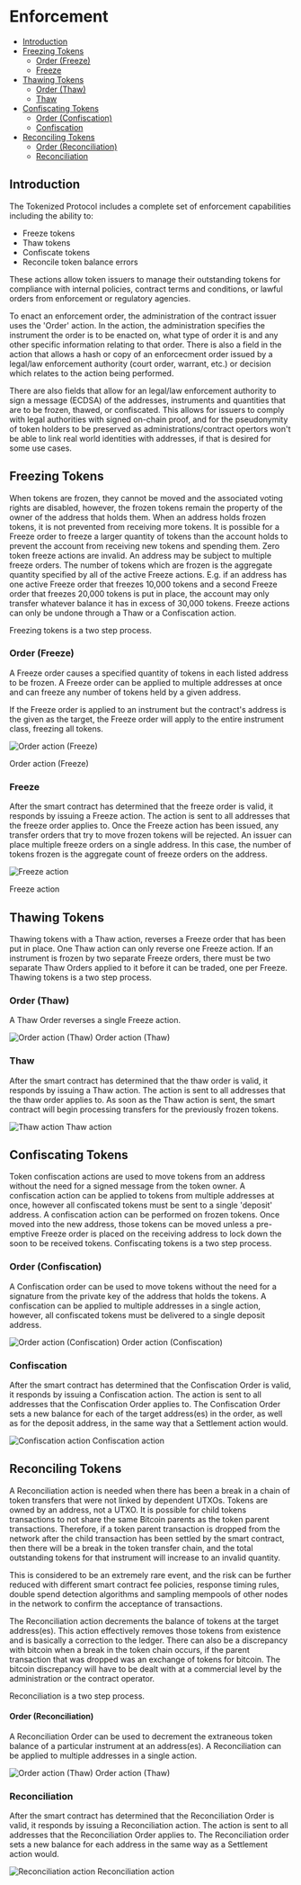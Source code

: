 # Enforcement

- [Introduction](#introduction)
- [Freezing Tokens](#freeze-tokens)
  - [Order (Freeze)](#order-freeze)
  - [Freeze](#freeze)
- [Thawing Tokens](#thawing-tokens)
  - [Order (Thaw)](#order-thaw)
  - [Thaw](#thaw)
- [Confiscating Tokens](#confiscating-tokens)
  - [Order (Confiscation)](#order-confiscation)
  - [Confiscation](#confiscation)
- [Reconciling Tokens](#reconciling-tokens)
  - [Order (Reconciliation)](#order-reconciliation)
  - [Reconciliation](#reconciliation)

<a name="introduction"></a>

## Introduction

The Tokenized Protocol includes a complete set of enforcement capabilities including the ability to:

- Freeze tokens
- Thaw tokens
- Confiscate tokens
- Reconcile token balance errors

These actions allow token issuers to manage their outstanding tokens for compliance with internal policies, contract terms and conditions, or lawful orders from enforcement or regulatory agencies.

To enact an enforcement order, the administration of the contract issuer uses the 'Order' action. In the action, the administration specifies the instrument the order is to be enacted on, what type of order it is and any other specific information relating to that order. There is also a field in the action that allows a hash or copy of an enforcecment order issued by a legal/law enforcement authority (court order, warrant, etc.) or decision which relates to the action being performed.

There are also fields that allow for an legal/law enforcement authority to sign a message (ECDSA) of the addresses, instruments and quantities that are to be frozen, thawed, or confiscated. This allows for issuers to comply with legal authorities with signed on-chain proof, and for the pseudonymity of token holders to be preserved as administrations/contract opertors won't be able to link real world identities with addresses, if that is desired for some use cases.

<a name="freeze-tokens"></a>

## Freezing Tokens

When tokens are frozen, they cannot be moved and the associated voting rights are disabled, however, the frozen tokens remain the property of the owner of the address that holds them.
When an address holds frozen tokens, it is not prevented from receiving more tokens. It is possible for a Freeze order to freeze a larger quantity of tokens than the account holds to prevent the account from receiving new tokens and spending them. Zero token freeze actions are invalid.
An address may be subject to multiple freeze orders. The number of tokens which are frozen is the aggregate quantity specified by all of the active Freeze actions. E.g. if an address has one active Freeze order that freezes 10,000 tokens and a second Freeze order that freezes 20,000 tokens is put in place, the account may only transfer whatever balance it has in excess of 30,000 tokens. Freeze actions can only be undone through a Thaw or a Confiscation action.

Freezing tokens is a two step process.

<a name="order-freeze"></a>

### Order (Freeze)

A Freeze order causes a specified quantity of tokens in each listed address to be frozen. A Freeze order can be applied to multiple addresses at once and can freeze any number of tokens held by a given address.

If the Freeze order is applied to an instrument but the contract's address is the given as the target, the Freeze order will apply to the entire instrument class, freezing all tokens.

![Order action (Freeze)](https://raw.githubusercontent.com/tokenized/docs/master/images/order-action-freeze.svg?sanitize=true)

<span name="image-label">Order action (Freeze)</span>

<a name="freeze"></a>

### Freeze

After the smart contract has determined that the freeze order is valid, it responds by issuing a Freeze action. The action is sent to all addresses that the freeze order applies to. Once the Freeze action has been issued, any transfer orders that try to move frozen tokens will be rejected.
An issuer can place multiple freeze orders on a single address. In this case, the number of tokens frozen is the aggregate count of freeze orders on the address.

![Freeze action](https://raw.githubusercontent.com/tokenized/docs/master/images/freeze-action.svg?sanitize=true)

<span name="image-label">Freeze action</span>

<a name="thawing-tokens"></a>

## Thawing Tokens

Thawing tokens with a Thaw action, reverses a Freeze order that has been put in place. One Thaw action can only reverse one Freeze action. If an instrument is frozen by two separate Freeze orders, there must be two separate Thaw Orders applied to it before it can be traded, one per Freeze.
Thawing tokens is a two step process.

<a name="order-thaw"></a>

### Order (Thaw)

A Thaw Order reverses a single Freeze action.

![Order action (Thaw)](https://raw.githubusercontent.com/tokenized/docs/master/images/order-action-thaw.svg?sanitize=true)
<span name="image-label">Order action (Thaw)</span>

<a name="thaw"></a>

### Thaw

After the smart contract has determined that the thaw order is valid, it responds by issuing a Thaw action. The action is sent to all addresses that the thaw order applies to. As soon as the Thaw action is sent, the smart contract will begin processing transfers for the previously frozen tokens.

![Thaw action](https://raw.githubusercontent.com/tokenized/docs/master/images/thaw-action.svg?sanitize=true)
<span name="image-label">Thaw action</span>

<a name="confiscating-tokens"></a>

## Confiscating Tokens

Token confiscation actions are used to move tokens from an address without the need for a signed message from the token owner. A confiscation action can be applied to tokens from multiple addresses at once, however all confiscated tokens must be sent to a single 'deposit' address. A confiscation action can be performed on frozen tokens. Once moved into the new address, those tokens can be moved unless a pre-emptive Freeze order is placed on the receiving address to lock down the soon to be received tokens.
Confiscating tokens is a two step process.

<a name="order-confiscation"></a>

### Order (Confiscation)

A Confiscation order can be used to move tokens without the need for a signature from the private key of the address that holds the tokens. A confiscation can be applied to multiple addresses in a single action, however, all confiscated tokens must be delivered to a single deposit address.

![Order action (Confiscation)](https://raw.githubusercontent.com/tokenized/docs/master/images/order-action-confiscation.svg?sanitize=true)
<span name="image-label">Order action (Confiscation)</span>

<a name="confiscation"></a>

### Confiscation

After the smart contract has determined that the Confiscation Order is valid, it responds by issuing a Confiscation action. The action is sent to all addresses that the Confiscation Order applies to. The Confiscation Order sets a new balance for each of the target address(es) in the order, as well as for the deposit address, in the same way that a Settlement action would.

![Confiscation action](https://raw.githubusercontent.com/tokenized/docs/master/images/confiscation-action.svg?sanitize=true)
<span name="image-label">Confiscation action</span>

<a name="Reconciling Tokens"></a>

## Reconciling Tokens

A Reconciliation action is needed when there has been a break in a chain of token transfers that were not linked by dependent UTXOs. Tokens are owned by an address, not a UTXO. It is possible for child tokens transactions to not share the same Bitcoin parents as the token parent transactions. Therefore, if a token parent transaction is dropped from the network after the child transaction has been settled by the smart contract, then there will be a break in the token transfer chain, and the total outstanding tokens for that instrument will increase to an invalid quantity.

This is considered to be an extremely rare event, and the risk can be further reduced with different smart contract fee policies, response timing rules, double spend detection algorithms and sampling mempools of other nodes in the network to confirm the acceptance of transactions.

The Reconciliation action decrements the balance of tokens at the target address(es). This action effectively removes those tokens from existence and is basically a correction to the ledger. There can also be a discrepancy with bitcoin when a break in the token chain occurs, if the parent transaction that was dropped was an exchange of tokens for bitcoin. The bitcoin discrepancy will have to be dealt with at a commercial level by the administration or the contract operator.

Reconciliation is a two step process.

<a name="order-reconciliation"></a>

#### Order (Reconciliation)

A Reconciliation Order can be used to decrement the extraneous token balance of a particular instrument at an address(es). A Reconciliation can be applied to multiple addresses in a single action.

![Order action (Thaw)](https://raw.githubusercontent.com/tokenized/docs/master/images/order-action-reconciliation.svg?sanitize=true)
<span name="image-label">Order action (Thaw)</span>

<a name="reconciliation"></a>

### Reconciliation

After the smart contract has determined that the Reconciliation Order is valid, it responds by issuing a Reconciliation action. The action is sent to all addresses that the Reconciliation Order applies to. The Reconciliation order sets a new balance for each address in the same way as a Settlement action would.

![Reconciliation action](https://raw.githubusercontent.com/tokenized/docs/master/images/reconciliation-action.svg?sanitize=true)
<span name="image-label">Reconciliation action</span>
